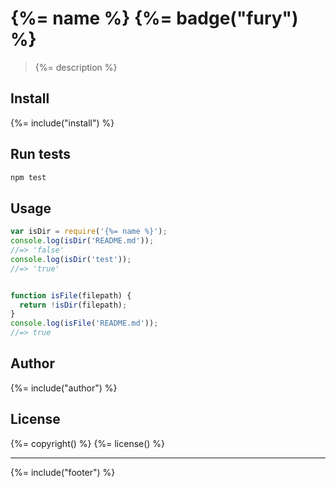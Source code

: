 # {%= name %} {%= badge("fury") %}

> {%= description %}

## Install
{%= include("install") %}

## Run tests

```bash
npm test
```

## Usage

```js
var isDir = require('{%= name %}');
console.log(isDir('README.md'));
//=> 'false'
console.log(isDir('test'));
//=> 'true'


function isFile(filepath) {
  return !isDir(filepath);
}
console.log(isFile('README.md'));
//=> true
```

## Author
{%= include("author") %}

## License
{%= copyright() %}
{%= license() %}

***

{%= include("footer") %}
